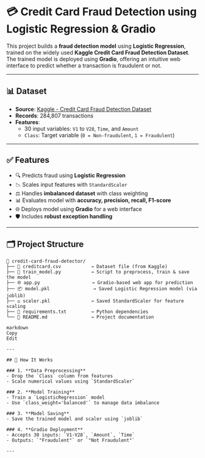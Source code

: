 # 💳 Credit Card Fraud Detection using Logistic Regression & Gradio

This project builds a **fraud detection model** using **Logistic Regression**, trained on the widely used **Kaggle Credit Card Fraud Detection Dataset**. The trained model is deployed using **Gradio**, offering an intuitive web interface to predict whether a transaction is fraudulent or not.

---

## 📊 Dataset

- **Source**: [Kaggle - Credit Card Fraud Detection Dataset](https://www.kaggle.com/datasets/mlg-ulb/creditcardfraud)
- **Records**: 284,807 transactions
- **Features**:
  - 30 input variables: `V1` to `V28`, `Time`, and `Amount`
  - `Class`: Target variable (`0 = Non-fraudulent`, `1 = Fraudulent`)

---

## ✅ Features

- 🔍 Predicts fraud using **Logistic Regression**
- 📉 Scales input features with `StandardScaler`
- ⚖️ Handles **imbalanced dataset** with class weighting
- 📊 Evaluates model with **accuracy, precision, recall, F1-score**
- 🌐 Deploys model using **Gradio** for a web interface
- 🛡️ Includes **robust exception handling**

---

## 🗂️ Project Structure

```text
📁 credit-card-fraud-detector/
├── 📄 creditcard.csv           → Dataset file (from Kaggle)
├── 🧠 train_model.py           → Script to preprocess, train & save the model
├── 🌐 app.py                   → Gradio-based web app for prediction
├── 📦 model.pkl                → Saved Logistic Regression model (via joblib)
├── ⚖️ scaler.pkl               → Saved StandardScaler for feature scaling
├── 📜 requirements.txt         → Python dependencies
└── 📘 README.md                → Project documentation

markdown
Copy
Edit

---

## 🧠 How It Works

### 1. **Data Preprocessing**
- Drop the `Class` column from features
- Scale numerical values using `StandardScaler`

### 2. **Model Training**
- Train a `LogisticRegression` model
- Use `class_weight='balanced'` to manage data imbalance

### 3. **Model Saving**
- Save the trained model and scaler using `joblib`

### 4. **Gradio Deployment**
- Accepts 30 inputs: `V1-V28`, `Amount`, `Time`
- Outputs: `"Fraudulent"` or `"Not Fraudulent"`

---

